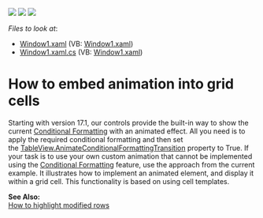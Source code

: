 <!-- default badges list -->
![](https://img.shields.io/endpoint?url=https://codecentral.devexpress.com/api/v1/VersionRange/128650236/21.1.5%2B)
[![](https://img.shields.io/badge/Open_in_DevExpress_Support_Center-FF7200?style=flat-square&logo=DevExpress&logoColor=white)](https://supportcenter.devexpress.com/ticket/details/E1532)
[![](https://img.shields.io/badge/📖_How_to_use_DevExpress_Examples-e9f6fc?style=flat-square)](https://docs.devexpress.com/GeneralInformation/403183)
<!-- default badges end -->
<!-- default file list -->
*Files to look at*:

* [Window1.xaml](./CS/AnimateCells/Window1.xaml) (VB: [Window1.xaml](./VB/AnimateCells/Window1.xaml))
* [Window1.xaml.cs](./CS/AnimateCells/Window1.xaml.cs) (VB: [Window1.xaml](./VB/AnimateCells/Window1.xaml))
<!-- default file list end -->
# How to embed animation into grid cells


<p>Starting with version 17.1, our controls provide the built-in way to show the current <a href="https://documentation.devexpress.com/WPF/17130/Controls-and-Libraries/Data-Grid/Conditional-Formatting">Conditional Formatting</a> with an animated effect. All you need is to apply the required conditional formatting and then set the <a href="https://documentation.devexpress.com/WPF/DevExpress.Xpf.Grid.TableView.AnimateConditionalFormattingTransition.property">TableView.AnimateConditionalFormattingTransition</a> property to True. If your task is to use your own custom animation that cannot be implemented using the <a href="https://documentation.devexpress.com/WPF/17130/Controls-and-Libraries/Data-Grid/Conditional-Formatting">Conditional Formatting</a> feature, use the approach from the current example. It illustrates how to implement an animated element, and display it within a grid cell. This functionality is based on using cell templates.</p>
<p><strong>See Also:</strong><br> <a href="https://www.devexpress.com/Support/Center/p/E841">How to highlight modified rows</a></p>

<br/>


